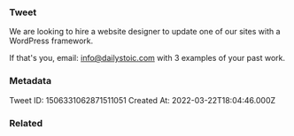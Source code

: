 ### Tweet
We are looking to hire a website designer to update one of our sites with a WordPress framework.

If that's you, email: info@dailystoic.com with 3 examples of your past work.

### Metadata
Tweet ID: 1506331062871511051
Created At: 2022-03-22T18:04:46.000Z

### Related

